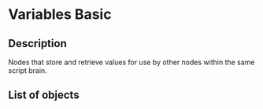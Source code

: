 # Variables Basic

## Description

Nodes that store and retrieve values for use by other nodes
within the same script brain.

## List of objects
